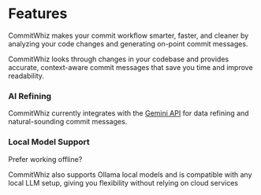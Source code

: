 # Features

CommitWhiz makes your commit workflow smarter, faster, and cleaner by analyzing your code changes and generating on-point commit messages.

CommitWhiz looks through changes in your codebase and provides accurate, context-aware commit messages that save you time and improve readability.

### AI Refining
CommitWhiz currently integrates with the
[Gemini API](https://nodejs.org/en/download/)  for data refining and natural-sounding commit messages.

### Local Model Support
Prefer working offline?

CommitWhiz also supports Ollama local models and is compatible with any local LLM setup, giving you flexibility without relying on cloud services